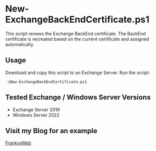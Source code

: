 # New-ExchangeBackEndCertificate.ps1

This script renews the Exchange BackEnd certificate. The BackEnd certificate is recreated based on the current certificate and assigned automatically.

## Usage

Download and copy this script to an Exchange Server.
Run the script:

```
.\New-ExchangeBackEndCertificate.ps1
```

## Tested Exchange / Windows Server Versions

- Exchange Server 2019
- Windows Server 2022

## Visit my Blog for an example
 
  [FrankysWeb](https://www.frankysweb.de/erneuern-des-zertifikates-fur-das-exchange-server-back-end/)
